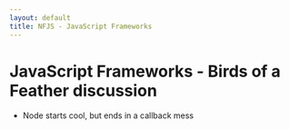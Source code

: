 ```yaml
---
layout: default
title: NFJS - JavaScript Frameworks
---
```


# JavaScript Frameworks - Birds of a Feather discussion

* Node starts cool, but ends in a callback mess